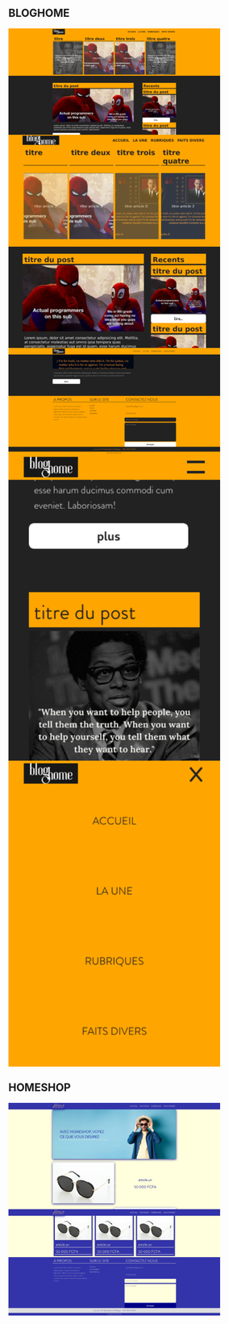 ## BLOGHOME
<div style='display:grid;grid-template-columns:repeaat(2,6fr);'>
    <img src='bloghome/preview.png' alt='preview bloghome'  width=420 />
    <img src='bloghome/preview2.png' alt='preview bloghome' width=420 />
    <img src='bloghome/preview3.png' alt='preview bloghome' width=420 />
    <img src='bloghome/preview4.png' alt='preview bloghome' width=420 />
    <img src='bloghome/preview5.png' alt='preview bloghome' width=420 />
</div>

## HOMESHOP
<div style='display:grid;grid-template-columns:repeaat(2,6fr);'>
    <img src='homeshop/preview.png' alt='preview homeshop'  width=420 />
    <img src='homeshop/preview2.png' alt='preview homeshop' width=420 />
</div>
